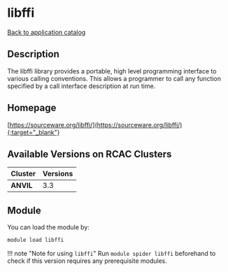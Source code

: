 # libffi

[Back to application catalog](../app_catalog.md)

## Description

The libffi library provides a portable, high level programming interface to various calling conventions. This allows a programmer to call any function specified by a call interface description at run time.

## Homepage

[https://sourceware.org/libffi/](https://sourceware.org/libffi/){:target="_blank"}

## Available Versions on RCAC Clusters

|Cluster|Versions|
|---|---|
**ANVIL**|3.3

## Module

You can load the module by:

```bash
module load libffi
```

!!! note "Note for using `libffi`"
    Run `module spider libffi` beforehand to check if this version requires any prerequisite modules.
